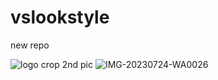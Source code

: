 # vslookstyle
new repo


![logo crop](https://github.com/vlookss/vslookstyle/assets/140504404/6d6f4f17-c99e-4532-a8a8-b784913cf8fa)
2nd pic
![IMG-20230724-WA0026](https://github.com/vlookss/vslookstyle/assets/140504404/f9c74e48-50cb-4b0c-8135-07c51ca7cfe2)
